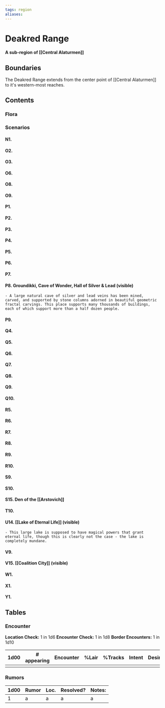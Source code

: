 ```yaml
---
tags: region
aliases:
---
```

# Deakred Range
#### A sub-region of [[Central Alaturmen]]
## Boundaries
The Deakred Range extends from the center point of [[Central Alaturmen]] to it's western-most reaches.

## Contents
### Flora
### Scenarios
#### N1.
#### O2.
#### O3.
#### O6.
#### O8.
#### O9.
#### P1.
#### P2.
#### P3.
#### P4.
#### P5.
#### P6.
#### P7.
#### P8. Groundikki, Cave of Wonder, Hall of Silver & Lead (visible)
	- A large natural cave of silver and lead veins has been mined, carved, and supported by stone columns adorned in beautiful geometric fractal carvings. This place supports many thousands of buildings, each of which support more than a half dozen people.
#### P9.
#### Q4.
#### Q5.
#### Q6.
#### Q7.
#### Q8.
#### Q9.
#### Q10.
#### R5.
#### R6.
#### R7.
#### R8.
#### R9.
#### R10.
#### S9.
#### S10.
#### S15. Den of the [[Arstovich]]
#### T10.
#### U14. [[Lake of Eternal Life]] (visible)
	- This large lake is supposed to have magical powers that grant eternal life, though this is clearly not the case - the lake is completely mundane.
#### V9.
#### V15. [[Coalition City]] (visible)
#### W1.
#### X1.
#### Y1.


## Tables
### Encounter
**Location Check:** 1 in 1d6
**Encounter Check:** 1 in 1d8
**Border Encounters:** 1 in 1d10


| 1d00 | # appearing | Encounter | %Lair | %Tracks | Intent | Desire |
| ---- | ----------- | --------- | ----- | ------- | ------ | ------ |
|      |             |           |       |         |        |        |

### Rumors
| 1d00 | Rumor | Loc. | Resolved? | Notes: |
|------|-------|------|-----------|--------|
| 1    | a     | a    | a         | a      |